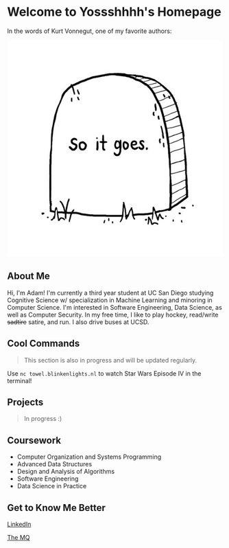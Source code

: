 # **Welcome to Yossshhhh's Homepage**
In the words of Kurt Vonnegut, one of my favorite authors:

![pic](soitgoes.jpg)

## **About Me**
Hi, I'm Adam! I'm currently a third year student at UC San Diego studying Cognitive Science w/ specialization in Machine Learning and minoring in Computer Science. I'm interested in Software Engineering, Data Science, as well as Computer Security. In my free time, I like to play hockey, read/write ~~sadtire~~ satire, and run. I also drive buses at UCSD.

## **Cool Commands**
>This section is also in progress and will be updated regularly.

Use `nc towel.blinkenlights.nl` to watch Star Wars Episode IV in the terminal!

## **Projects**
>In progress :)

## **Coursework**
- Computer Organization and Systems Programming
- Advanced Data Structures
- Design and Analysis of Algorithms
- Software Engineering
- Data Science in Practice

## **Get to Know Me Better**
[LinkedIn](https://www.linkedin.com/in/adam-yoshinaga-744914154/)

[The MQ](http://themq.org/author/ayoshinaga/)



